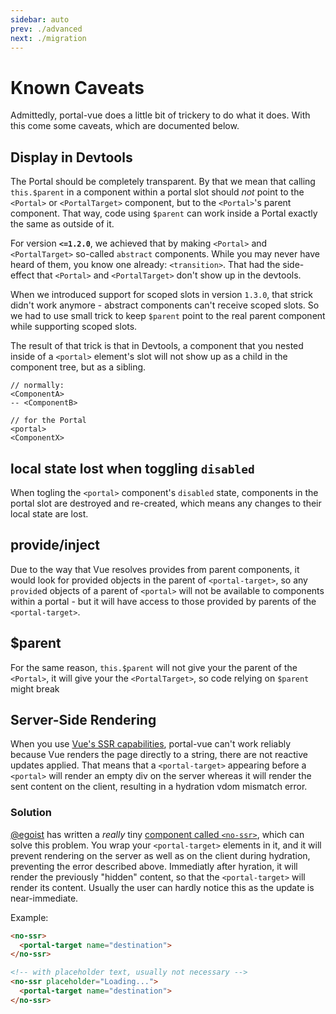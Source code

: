 ```yaml
---
sidebar: auto
prev: ./advanced
next: ./migration
---
```


# Known Caveats

Admittedly, portal-vue does a little bit of trickery to do what it does. With this come some caveats, which are documented below.

## Display in Devtools

The Portal should be completely transparent. By that we mean that calling `this.$parent` in a component within a portal slot should _not_ point to the `<Portal>` or `<PortalTarget>` component, but to the `<Portal>`'s parent component. That way, code using `$parent` can work inside a Portal exactly the same as outside of it.

For version **`<=1.2.0`**, we achieved that by making `<Portal>` and `<PortalTarget>` so-called `abstract` components. While you may never have heard of them, you know one already: `<transition>`. That had the side-effect that `<Portal>` and `<PortalTarget>` don't show up in the devtools.

When we introduced support for scoped slots in version `1.3.0`, that strick didn't work anymore - abstract components can't receive scoped slots. So we had to use small trick to keep `$parent` point to the real parent component while supporting scoped slots.

The result of that trick is that in Devtools, a component that you nested inside of a `<portal>` element's slot will not show up as a child in the component tree, but as a sibling.

```
// normally:
<ComponentA>
-- <ComponentB>

// for the Portal
<portal>
<ComponentX>
```

## local state lost when toggling `disabled`

When togling the `<portal>` component's `disabled` state, components in the portal slot are destroyed and re-created, which means any changes to their local state are lost.

## provide/inject

Due to the way that Vue resolves provides from parent components, it would look for provided objects in the parent of `<portal-target>`, so any `provide`d objects of a parent of `<portal>` will not be available to components within a portal - but it will have access to those provided by parents of the `<portal-target>`.

## \$parent

For the same reason, `this.$parent` will not give your the parent of the `<Portal>`, it will give your the `<PortalTarget>`, so code relying on `$parent` might break

## Server-Side Rendering

When you use [Vue's SSR capabilities](https://ssr.vuejs.org), portal-vue can't work reliably because Vue renders the page directly to a string, there are not reactive updates applied. That means that a `<portal-target>` appearing before a `<portal>` will render an empty div on the server whereas it will render the sent content on the client, resulting in a hydration vdom mismatch error.

### Solution

[@egoist](https://github.com/egoist) has written a _really_ tiny [component called `<no-ssr>`](https://github.com/egoist/vue-no-ssr), which can solve this problem. You wrap your `<portal-target>` elements in it, and it will prevent rendering on the server as well as on the client during hydration, preventing the error described above. Immediatly after hyration, it will render the previously "hidden" content, so that the `<portal-target>` will render its content. Usually the user can hardly notice this as the update is near-immediate.

Example:

```html
<no-ssr>
  <portal-target name="destination">
</no-ssr>

<!-- with placeholder text, usually not necessary -->
<no-ssr placeholder="Loading...">
  <portal-target name="destination">
</no-ssr>
```

